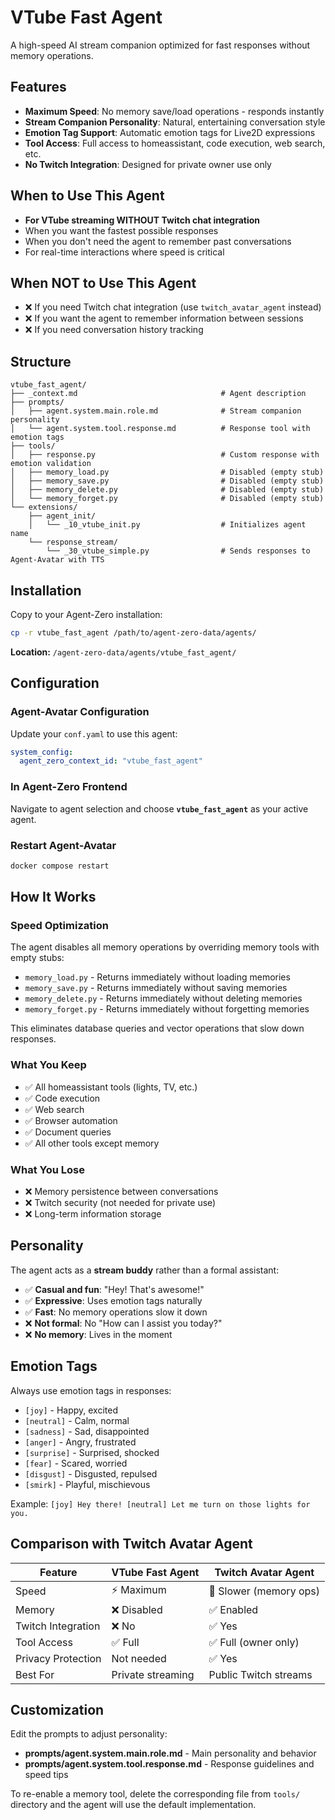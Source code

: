 # VTube Fast Agent

A high-speed AI stream companion optimized for fast responses without memory operations.

## Features

- **Maximum Speed**: No memory save/load operations - responds instantly
- **Stream Companion Personality**: Natural, entertaining conversation style
- **Emotion Tag Support**: Automatic emotion tags for Live2D expressions
- **Tool Access**: Full access to homeassistant, code execution, web search, etc.
- **No Twitch Integration**: Designed for private owner use only

## When to Use This Agent

- **For VTube streaming WITHOUT Twitch chat integration**
- When you want the fastest possible responses
- When you don't need the agent to remember past conversations
- For real-time interactions where speed is critical

## When NOT to Use This Agent

- ❌ If you need Twitch chat integration (use `twitch_avatar_agent` instead)
- ❌ If you want the agent to remember information between sessions
- ❌ If you need conversation history tracking

## Structure

```
vtube_fast_agent/
├── _context.md                                # Agent description
├── prompts/
│   ├── agent.system.main.role.md              # Stream companion personality
│   └── agent.system.tool.response.md          # Response tool with emotion tags
├── tools/
│   ├── response.py                            # Custom response with emotion validation
│   ├── memory_load.py                         # Disabled (empty stub)
│   ├── memory_save.py                         # Disabled (empty stub)
│   ├── memory_delete.py                       # Disabled (empty stub)
│   └── memory_forget.py                       # Disabled (empty stub)
└── extensions/
    ├── agent_init/
    │   └── _10_vtube_init.py                  # Initializes agent name
    └── response_stream/
        └── _30_vtube_simple.py                # Sends responses to Agent-Avatar with TTS
```

## Installation

Copy to your Agent-Zero installation:

```bash
cp -r vtube_fast_agent /path/to/agent-zero-data/agents/
```

**Location:** `/agent-zero-data/agents/vtube_fast_agent/`

## Configuration

### Agent-Avatar Configuration

Update your `conf.yaml` to use this agent:

```yaml
system_config:
  agent_zero_context_id: "vtube_fast_agent"
```

### In Agent-Zero Frontend

Navigate to agent selection and choose **`vtube_fast_agent`** as your active agent.

### Restart Agent-Avatar

```bash
docker compose restart
```

## How It Works

### Speed Optimization

The agent disables all memory operations by overriding memory tools with empty stubs:
- `memory_load.py` - Returns immediately without loading memories
- `memory_save.py` - Returns immediately without saving memories
- `memory_delete.py` - Returns immediately without deleting memories
- `memory_forget.py` - Returns immediately without forgetting memories

This eliminates database queries and vector operations that slow down responses.

### What You Keep

- ✅ All homeassistant tools (lights, TV, etc.)
- ✅ Code execution
- ✅ Web search
- ✅ Browser automation
- ✅ Document queries
- ✅ All other tools except memory

### What You Lose

- ❌ Memory persistence between conversations
- ❌ Twitch security (not needed for private use)
- ❌ Long-term information storage

## Personality

The agent acts as a **stream buddy** rather than a formal assistant:

- ✅ **Casual and fun**: "Hey! That's awesome!"
- ✅ **Expressive**: Uses emotion tags naturally
- ✅ **Fast**: No memory operations slow it down
- ❌ **Not formal**: No "How can I assist you today?"
- ❌ **No memory**: Lives in the moment

## Emotion Tags

Always use emotion tags in responses:
- `[joy]` - Happy, excited
- `[neutral]` - Calm, normal
- `[sadness]` - Sad, disappointed
- `[anger]` - Angry, frustrated
- `[surprise]` - Surprised, shocked
- `[fear]` - Scared, worried
- `[disgust]` - Disgusted, repulsed
- `[smirk]` - Playful, mischievous

Example: `[joy] Hey there! [neutral] Let me turn on those lights for you.`

## Comparison with Twitch Avatar Agent

| Feature | VTube Fast Agent | Twitch Avatar Agent |
|---------|------------------|---------------------|
| Speed | ⚡ Maximum | 🐢 Slower (memory ops) |
| Memory | ❌ Disabled | ✅ Enabled |
| Twitch Integration | ❌ No | ✅ Yes |
| Tool Access | ✅ Full | ✅ Full (owner only) |
| Privacy Protection | Not needed | ✅ Yes |
| Best For | Private streaming | Public Twitch streams |

## Customization

Edit the prompts to adjust personality:
- **prompts/agent.system.main.role.md** - Main personality and behavior
- **prompts/agent.system.tool.response.md** - Response guidelines and speed tips

To re-enable a memory tool, delete the corresponding file from `tools/` directory and the agent will use the default implementation.
